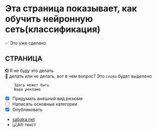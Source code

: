 # Эта страница показывает, как обучить нейронную сеть(классификация)
:white_check_mark: Это уже сделано
## СТРАНИЦА
:negative_squared_cross_mark: Я не буду это делать    
:black_square_button: делать или не делать, вот в чем вопрос?
Это `слово` будет выделено
```
    Здесь может быть
    Ваша реклама
```
- [X] Придумать внешний вид резюме
- [ ] Написать основные категории
- [X] Опубликовать
- [sabaka.net](http://sabaka.net)
- ![Alt-текст](https://avatars1.githubusercontent.com/u/5384215?v=3&s=460 "Орк")
